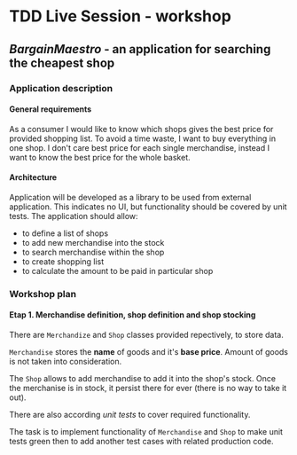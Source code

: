 # TDD Live Session - workshop

## *BargainMaestro* - an application for searching the cheapest shop 

### Application description

#### General requirements

As a consumer I would like to know which shops gives the best price for provided shopping list.
To avoid a time waste, I want to buy everything in one shop. I don't care best price for each single
merchandise, instead I want to know the best price for the whole basket.

#### Architecture

Application will be developed as a library to be used from external application. This indicates no UI, 
but functionality should be covered by unit tests. The application should allow:
* to define a list of shops
* to add new merchandise into the stock
* to search merchandise within the shop
* to create shopping list
* to calculate the amount to be paid in particular shop
 

### Workshop plan

#### Etap 1. Merchandise definition, shop definition and shop stocking

There are `Merchandize` and `Shop` classes provided repectively, to store data. 

`Merchandise` stores the **name** of goods and it's **base price**. Amount of goods is not taken into
consideration.

The `Shop` allows to add merchandise to add it into the shop's stock. Once the merchanise is in stock, it 
persist there for ever (there is no way to take it out).

There are also according *unit tests* to cover required functionality.

The task is to implement functionality of `Merchandise` and `Shop` to make unit tests green then 
to add another test cases with related production code.